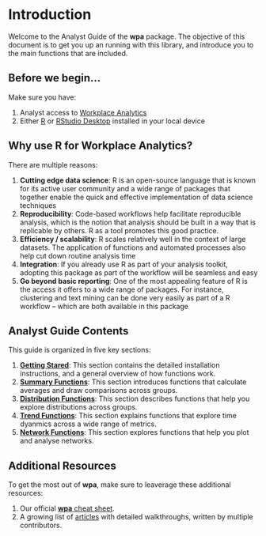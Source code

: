 # Introduction

Welcome to the Analyst Guide of the **wpa** package. The objective of this document is to get you up an running with this library, and introduce you to the main functions that are included. 

## Before we begin...

Make sure you have:
1.  Analyst access to [Workplace Analytics](https://docs.microsoft.com/en-us/workplace-analytics/)
2.  Either [R](https://www.r-project.org/) or [RStudio Desktop](https://rstudio.com/products/rstudio/download/#download) installed in your local device

## Why use R for Workplace Analytics?

There are multiple reasons:

1. **Cutting edge data science**: R is an open-source language that is known for its active user community and a wide range of packages that together enable the quick and effective implementation of data science techniques
2. **Reproducibility**: Code-based workflows help facilitate reproducible analysis, which is the notion that analysis should be built in a way that is replicable by others. R as a tool promotes this good practice. 
3. **Efficiency / scalability**: R scales relatively well in the context of large datasets. The application of functions and automated processes also help cut down routine analysis time 
4. **Integration**: If you already use R as part of your analysis toolkit, adopting this package as part of the workflow will be seamless and easy
5. **Go beyond basic reporting**: One of the most appealing feature of R is the access it offers to a wide range of packages. For instance, clustering and text mining can be done very easily as part of a R workflow – which are both available in this package

## Analyst Guide Contents

This guide is organized in five key sections:

1. [**Getting Stared**](analyst_guide_getting_started.html): This section contains the detailed installation instructions, and a general overview of how functions work. 
2. [**Summary Functions**](analyst_guide_summary.html): This section introduces functions that calculate averages and draw comparisons across groups.
3. [**Distribution Functions**](analyst_guide_distribution.html): This section describes functions that help you explore distributions across groups.
4. [**Trend Functions**](analyst_guide_trend.html): This section explains functions that explore time dyanmics across a wide range of metrics.
5. [**Network Functions**](analyst_guide_network.html): This section explores functions that help you plot and analyse networks.

## Additional Resources

To get the most out of **wpa**, make sure to leaverage these additional resources: 

1. Our official [**wpa** cheat sheet](https://github.com/microsoft/wpa/blob/main/man/figures/wpa%20cheatsheet_20201116.pdf).
2. A growing list of [articles](https://microsoft.github.io/wpa/articles/) with detailed walkthroughs, written by multiple contributors. 

